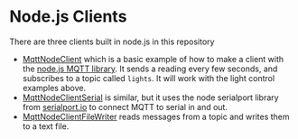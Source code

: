 # Node.js Clients

There are three clients built in node.js in this repository
* [MqttNodeClient]({{codeurl.main}}/node-clients/MqttNodeClient) which is a basic example of how to make a client with the [node.js MQTT library](https://www.npmjs.com/package/mqtt). It sends a reading every few seconds, and subscribes to a topic called `lights`. It will work with the light control examples above.  
* [MqttNodeClientSerial]({{codeurl.main}}/node-clients/MqttNodeClientSerial) is similar, but it uses the node serialport library from [serialport.io](https://serialport.io/docs) to connect MQTT to serial in and out.
* [MqttNodeClientFileWriter]({{codeurl.main}}/node-clients/MqttNodeClientFileWriter) reads messages from a topic and writes them to a text file.
